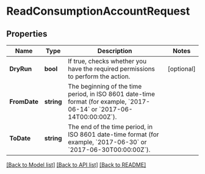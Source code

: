 # ReadConsumptionAccountRequest

## Properties

Name | Type | Description | Notes
------------ | ------------- | ------------- | -------------
**DryRun** | **bool** | If true, checks whether you have the required permissions to perform the action. | [optional] 
**FromDate** | **string** | The beginning of the time period, in ISO 8601 date-time format (for example, &#x60;2017-06-14&#x60; or &#x60;2017-06-14T00:00:00Z&#x60;). | 
**ToDate** | **string** | The end of the time period, in ISO 8601 date-time format (for example, &#x60;2017-06-30&#x60; or &#x60;2017-06-30T00:00:00Z&#x60;). | 

[[Back to Model list]](../README.md#documentation-for-models) [[Back to API list]](../README.md#documentation-for-api-endpoints) [[Back to README]](../README.md)


